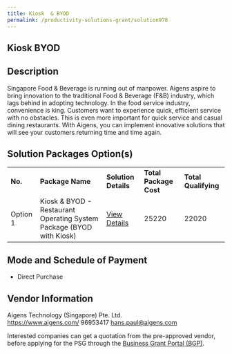 ```yaml
---
title: Kiosk  & BYOD
permalink: /productivity-solutions-grant/solution978
---
```


## Kiosk  BYOD

## Description

Singapore Food & Beverage is running out of manpower. Aigens aspire to bring innovation to the traditional Food & Beverage (F&B) industry, which lags behind in adopting technology. In the food service industry, convenience is king. Customers want to experience quick, efficient service with no obstacles. This is even more important for quick service and casual dining restaurants. With Aigens, you can implement innovative solutions that will see your customers returning time and time again.

## Solution Packages Option(s)

<table>
<tr>
<td><b>No.</b></td>
<td><b>Package Name</b></td>
<td><b>Solution Details</b></td>
<td><b>Total Package Cost</b></td>
<td><b>Total Qualifying</b></td>
</tr>
<tr>
<td>Option 1</td>
<td>Kiosk  & BYOD - Restaurant Operating System Package (BYOD with Kiosk)</td>
<td><a href='https://www.gobusiness.gov.sg/images/psg/Desensitised_Aigens_20200142_Annex_3_Part_67.pdf'>View Details</a></td>
<td>25220</td>
<td>22020</td>
</tr>
</table>

## Mode and Schedule of Payment

 - Direct Purchase

## Vendor Information

 Aigens Technology (Singapore) Pte. Ltd.  
https://www.aigens.com/ 
96953417 
hans.paul@aigens.com 


Interested companies can get a quotation from the pre-approved vendor, before applying for the PSG through the <a href='https://www.businessgrants.gov.sg/'>Business Grant Portal (BGP)</a>.
